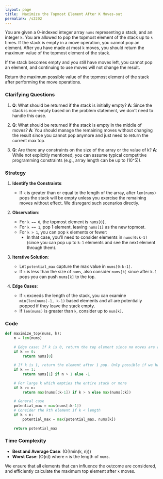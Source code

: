 ```yaml
---
layout: page
title:  Maximize the Topmost Element After K Moves-out
permalink: /s2202
---
```


You are given a 0-indexed integer array `nums` representing a stack, and an integer `k`. You are allowed to pop the topmost element of the stack up to `k` times. If the stack is empty in a move operation, you cannot pop an element. After you have made at most `k` moves, you should return the maximum value of the topmost element of the stack. 

If the stack becomes empty and you still have moves left, you cannot pop an element, and continuing to use moves will not change the result.

Return the maximum possible value of the topmost element of the stack after performing the move operations.

### Clarifying Questions

1. **Q**: What should be returned if the stack is initially empty?
   **A**: Since the stack is non-empty based on the problem statement, we don't need to handle this case.
   
2. **Q**: What should be returned if the stack is empty in the middle of moves?
   **A**: You should manage the remaining moves without changing the result since you cannot pop anymore and just need to return the current max top.

3. **Q**: Are there any constraints on the size of the array or the value of k?
   **A**: While not explicitly mentioned, you can assume typical competitive programming constraints (e.g., array length can be up to \(10^5\)).

### Strategy

1. **Identify the Constraints**:
   - If `k` is greater than or equal to the length of the array, after `len(nums)` pops the stack will be empty unless you exercise the remaining moves without effect. We disregard such scenarios directly.
   
2. **Observation**:
   - For `k == 0`, the topmost element is `nums[0]`.
   - For `k == 1`, pop 1 element, leaving `nums[1]` as the new topmost.
   - For `k > 1`, you can pop `k` elements or fewer:
     - In that case, you'll need to consider elements in `nums[0:k-1]` (since you can pop up to `k-1` elements and see the next element through them).

3. **Iterative Solution**:
   - Let `potential_max` capture the max value in `nums[0:k-1]`.
   - If `k` is less than the size of `nums`, also consider `nums[k]` since after `k-1` pops you can push `nums[k]` to the top.
   
4. **Edge Cases**:
   - If `k` exceeds the length of the stack, you can examine `min(len(nums)-1, k-1)` based elements and all are potentially popped if they leave the stack empty.
   - If `len(nums)` is greater than `k`, consider up to `num[k]`.

### Code

```python
def maximize_top(nums, k):
    n = len(nums)
    
    # Edge case: If k is 0, return the top element since no moves are allowed.
    if k == 0:
        return nums[0]
    
    # If k is 1, return the element after 1 pop. Only possible if we have 2 or more elements.
    if k == 1:
        return nums[1] if n > 1 else -1
    
    # For large k which empties the entire stack or more
    if k >= n:
        return max(nums[:k-1]) if k > n else max(nums[:k])
        
    # General case
    potential_max = max(nums[:k-1])
    # Consider the kth element if k < length
    if k < n:
        potential_max = max(potential_max, nums[k])
        
    return potential_max
```

### Time Complexity

- **Best and Average Case**: \(O(\min(k, n))\)
- **Worst Case**: \(O(n)\) where `n` is the length of `nums`.

We ensure that all elements that can influence the outcome are considered, and efficiently calculate the maximum top element after `k` moves.